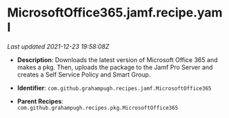 # MicrosoftOffice365.jamf.recipe.yaml

_Last updated 2021-12-23 19:58:08Z_

- **Description**: Downloads the latest version of Microsoft Office 365 and makes a pkg. Then, uploads the package to the Jamf Pro Server and creates a Self Service Policy and Smart Group.

- **Identifier**: `com.github.grahampugh.recipes.jamf.MicrosoftOffice365`

- **Parent Recipes**: `com.github.grahampugh.recipes.pkg.MicrosoftOffice365`